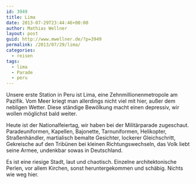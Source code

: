 ```yaml
---
id: 3949
title: Lima
date: 2013-07-29T23:44:46+00:00
author: Mathias Wellner
layout: post
guid: http://www.mwellner.de/?p=3949
permalink: /2013/07/29/lima/
categories:
  - reisen
tags:
  - lima
  - Parade
  - peru
---
```

Unsere erste Station in Peru ist Lima, eine Zehnmillionenmetropole am Pazifik. Vom Meer kriegt man allerdings nicht viel mit hier, außer dem nebligen Wetter. Diese ständige Bewölkung macht einen depressiv, wir wollen möglichst bald weiter.

Heute ist der Nationalfeiertag, wir haben bei der Militärparade zugeschaut. Paradeuniformen, Kapellen, Bajonette, Tarnuniformen, Helikopter, Straßenhändler, martialisch bemalte Gesichter, lockerer Gleichschritt, Gekreische auf den Tribünen bei kleinen Richtungswechseln, das Volk liebt seine Armee, undenkbar sowas in Deutschland. 

Es ist eine riesige Stadt, laut und chaotisch. Einzelne architektonische Perlen, vor allem Kirchen, sonst heruntergekommen und schäbig. Nichts wie weg hier.